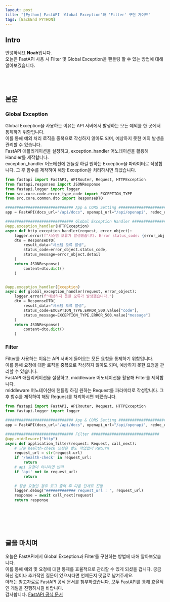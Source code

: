 ```yaml
---
layout: post
title: "[Python] FastAPI 'Global Exception'와 'Filter' 구현 가이드"
tags: [BackEnd PYTHON]
---
```


## Intro
안녕하세요 **Noah**입니다.<br/>
오늘은 FastAPI 사용 시 Filter 및 Global Exception을 핸들링 할 수 있는 방법에 대해 알아보겠습니다.
<br/><br/><br/><br/>

## 본문
### Global Exception
Global Exception을 사용하는 이유는 API 서버에서 발생하는 모든 예외를 한 곳에서 통제하기 위함입니다.<br/>
이를 통해 예외 처리 로직을 중복으로 작성하지 않아도 되며, 예상하지 못한 예외 발생을 관리할 수 있습니다.<br/>
FastAPI 애플리케이션을 설정하고, exception_handler 어노테이션을 활용해 Handler를 제작합니다.<br/>
exception_handler 어노테션에 핸들링 하길 원하는 Exception을 파라미터로 작성합니다. 그 후 함수를 제작하여 해당 Exception을 처리하시면 되겠습니다.
```python
from fastapi import FastAPI, APIRouter, Request, HTTPException
from fastapi.responses import JSONResponse
from fastapi.logger import logger
from src.core.code.error_type_code import EXCEPTION_TYPE
from src.core.common.dto import ResponseDTO

############################## App & CORS Setting ##############################
app = FastAPI(docs_url="/api/docs", openapi_url="/api/openapi", redoc_url=None)

############################## Global Exception Handler ##############################
@app.exception_handler(HTTPException)
async def http_exception_handler(request, error_object):
    logger.error(f"시스템 오류가 발생했습니다. Error status_code: {error_object.status_code}, Message : {error_object.detail}")
    dto = ResponseDTO(
        result_data="시스템 오류 발생",
        status_code=error_object.status_code,
        status_message=error_object.detail
    )
    return JSONResponse(
        content=dto.dict()
    )


@app.exception_handler(Exception)
async def global_exception_handler(request, error_object):
    logger.error(f"예상하지 못한 오류가 발생했습니다.")
    dto = ResponseDTO(
        result_data="시스템 오류 발생",
        status_code=EXCEPTION_TYPE.ERROR_500.value["code"],
        status_message=EXCEPTION_TYPE.ERROR_500.value["message"]
    )
    return JSONResponse(
        content=dto.dict()
    )
```


### Filter
Filter를 사용하는 이유는 API 서버에 들어오는 모든 요청을 통제하기 위함입니다.<br/>
이를 통해 요청에 대한 로직을 중복으로 작성하지 않아도 되며, 예상하지 못한 요청을 관리할 수 있습니다.<br/>
FastAPI 애플리케이션을 설정하고, middleware 어노테이션을 활용해 Filter를 제작합니다.<br/>
middleware 어노테이션에 핸들링 하길 원하는 Request를 파라미터로 작성합니다. 그 후 함수를 제작하여 해당 Request를 처리하시면 되겠습니다.
```python
from fastapi import FastAPI, APIRouter, Request, HTTPException
from fastapi.logger import logger

############################## App & CORS Setting ##############################
app = FastAPI(docs_url="/api/docs", openapi_url="/api/openapi", redoc_url=None)

############################## Filter ##############################
@app.middleware("http")
async def application_filter(request: Request, call_next):
    # 단순 health-check 요청은 별도 작업없이 Return
    request_url = str(request.url)
    if '/health-check' in request_url:
        return
    # api 요청이 아니라면 반려
    if 'api' not in request_url:
        return
    
    # 정상 요청인 경우 로그 출력 후 다음 단계로 진행
    logger.debug("############# request_url : ", request_url)
    response = await call_next(request)
    return response
```
<br/><br/><br/><br/>


## 글을 마치며
오늘은 FastAPI에서 Global Exception과 Filter를 구현하는 방법에 대해 알아보았습니다.<br/>
이를 통해 예외 및 요청에 대한 통제를 효율적으로 관리할 수 있게 되셨을 겁니다. 궁금하신 점이나 추가적인 질문이 있으시다면 언제든지 댓글로 남겨주세요.<br/>
아래는 참고자료로 FastAPI 공식 문서를 첨부하겠습니다. 모두 FastAPI를 통해 효율적인 개발을 진행하시길 바랍니다.<br/>
감사합니다.
[FastAPI 공식 문서](https://fastapi.tiangolo.com/advanced/middleware/)

